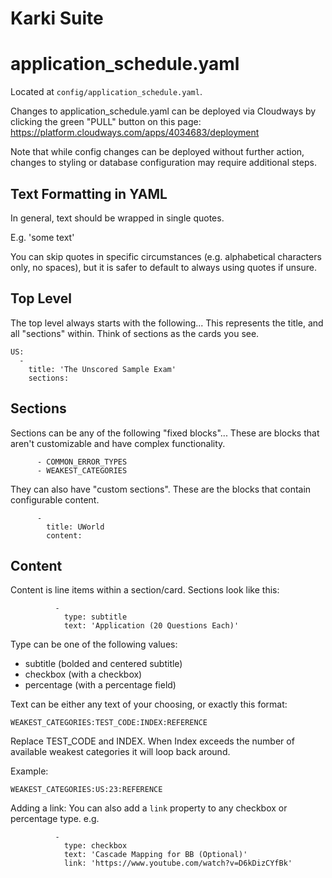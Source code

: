 # Karki Suite

# application_schedule.yaml

Located at `config/application_schedule.yaml`.

Changes to application_schedule.yaml can be deployed via Cloudways by clicking the green "PULL" button on this page: https://platform.cloudways.com/apps/4034683/deployment

Note that while config changes can be deployed without further action, changes to styling or database configuration may require additional steps.

## Text Formatting in YAML
In general, text should be wrapped in single quotes.

E.g. 'some text'

You can skip quotes in specific circumstances (e.g. alphabetical characters only, no spaces), but it is safer to default to always using quotes if unsure.

## Top Level
The top level always starts with the following...  This represents the title, and all "sections" within. Think of sections as the cards you see.
```
US:
  -
    title: 'The Unscored Sample Exam'
    sections:
```
## Sections
Sections can be any of the following "fixed blocks"... These are blocks that aren't customizable and have complex functionality.
```
      - COMMON_ERROR_TYPES
      - WEAKEST_CATEGORIES
```

They can also have "custom sections". These are the blocks that contain configurable content.
```
      -
        title: UWorld
        content:
```

## Content
Content is line items within a section/card. Sections look like this:
```
          -
            type: subtitle
            text: 'Application (20 Questions Each)'
```

Type can be one of the following values:
- subtitle (bolded and centered subtitle)
- checkbox (with a checkbox)
- percentage (with a percentage field)

Text can be either any text of your choosing, or exactly this format:
```
WEAKEST_CATEGORIES:TEST_CODE:INDEX:REFERENCE
```
Replace TEST_CODE and INDEX. When Index exceeds the number of available weakest categories it will loop back around.

Example:
```
WEAKEST_CATEGORIES:US:23:REFERENCE
```

Adding a link: You can also add a `link` property to any checkbox or percentage type.
e.g.
```
          -
            type: checkbox
            text: 'Cascade Mapping for BB (Optional)'
            link: 'https://www.youtube.com/watch?v=D6kDizCYfBk'
```
